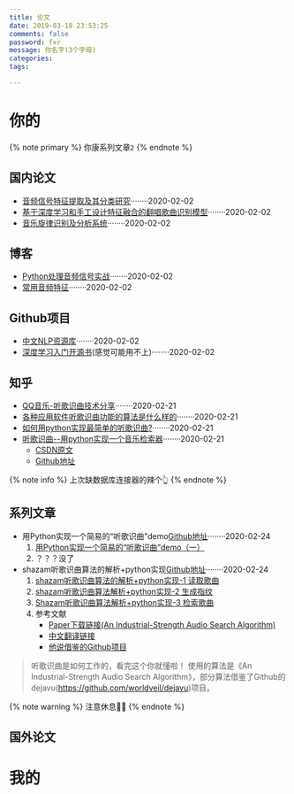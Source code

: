 ```yaml
---
title: 论文
date: 2019-03-18 23:53:25
comments: false
password: fxr
message: 你名字(3个字母)
categories:
tags:

---
```


# 你的
{% note primary %}
你康系列文章`2`
{% endnote %}
## 国内论文
- [音频信号特征提取及其分类研究](https://www.ixueshu.com/document/994906362d7885de48f1737479db9fe0318947a18e7f9386.html)········2020-02-02
- [基于深度学习和手工设计特征融合的翻唱歌曲识别模型](https://www.ixueshu.com/document/18debfaea2340c5ddaec29cd9b90c150318947a18e7f9386.html)········2020-02-02
- [音乐旋律识别及分析系统](http://xueshu.baidu.com/usercenter/paper/show?paperid=18b1c7cd8f101704f21b670b9a1c4464&site=xueshu_se)········2020-02-02



## 博客
- [Python处理音频信号实战](https://www.jiqizhixin.com/articles/2019-01-11-25)········2020-02-02
- [常用音频特征](https://blog.csdn.net/Barry_J/article/details/80996564)········2020-02-02

## Github项目
- [中文NLP资源库](https://github.com/fighting41love/funNLP)········2020-02-02
- [深度学习入门开源书](https://github.com/dragen1860/Deep-Learning-with-TensorFlow-book)(感觉可能用不上)········2020-02-02

## 知乎
- [QQ音乐-听歌识曲技术分享](https://www.zhihu.com/org/qq-yin-yue)········2020-02-21
- [各种应用软件听歌识曲功能的算法是什么样的](https://www.zhihu.com/question/27207476/answer/251305850)········2020-02-21
- [如何用python实现最简单的听歌识曲?](https://www.zhihu.com/question/269689404)········2020-02-21
- [听歌识曲--用python实现一个音乐检索器](https://zhuanlan.zhihu.com/p/38220993)········2020-02-21
	- [CSDN原文](https://www.cnblogs.com/chuxiuhong/p/6063602.html)
	- [Github地址](https://github.com/chuxiuhong/python-audio)

{% note info %}
上次缺数据库连接器的辣个👆
{% endnote %}

## 系列文章
- 用Python实现一个简易的“听歌识曲”demo[Github地址](https://github.com/wblgers/music_retrieve)········2020-02-24
	1. [用Python实现一个简易的“听歌识曲”demo（一）](https://blog.csdn.net/wblgers1234/article/details/82499161)
	2. ？？？没了
- shazam听歌识曲算法的解析+python实现[Github地址](https://github.com/LXG-Shadow/SongRecogn)········2020-02-24
	1. [shazam听歌识曲算法的解析+python实现-1 读取歌曲](https://www.bilibili.com/read/cv1904784)
	2. [shazam听歌识曲算法解析+python实现-2 生成指纹](https://www.bilibili.com/read/cv1965924)
	3. [Shazam听歌识曲算法解析+python实现-3 检索歌曲](https://www.bilibili.com/read/cv2016569)
	4. 参考文献
		- [Paper下载链接(An Industrial-Strength Audio Search Algorithm)](https://www.ee.columbia.edu/~dpwe/papers/Wang03-shazam.pdf) 
		- [中文翻译链接](https://blog.csdn.net/yutianzuijin/article/details/49787551)
		- [他说借鉴的Github项目](https://github.com/worldveil/dejav)

> 听歌识曲是如何工作的，看完这个你就懂啦！
> 使用的算法是《An Industrial-Strength Audio Search Algorithm》，部分算法借鉴了Github的dejavu(https://github.com/worldveil/dejavu)项目。


{% note warning %}
注意休息👀👀
{% endnote %}

## 国外论文

# 我的
